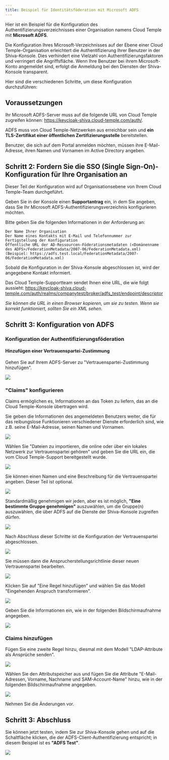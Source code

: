```yaml
---
title: Beispiel für Identitätsföderation mit Microsoft ADFS
---
```

Hier ist ein Beispiel für die Konfiguration des Authentifizierungsverzeichnisses einer Organisation namens Cloud Temple mit __Microsoft ADFS__.

Die Konfiguration Ihres Microsoft-Verzeichnisses auf der Ebene einer Cloud Temple-Organisation erleichtert die Authentifizierung Ihrer Benutzer in der Shiva-Konsole.
Dies verhindert eine Vielzahl von Authentifizierungsfaktoren und verringert die Angriffsfläche.
Wenn Ihre Benutzer bei ihrem Microsoft-Konto angemeldet sind, erfolgt die Anmeldung bei den Diensten der Shiva-Konsole transparent.

Hier sind die verschiedenen Schritte, um diese Konfiguration durchzuführen:


## Voraussetzungen
Ihr Microsoft ADFS-Server muss auf die folgende URL von Cloud Temple zugreifen können: https://keycloak-shiva.cloud-temple.com/auth/.

ADFS muss von Cloud Temple-Netzwerken aus erreichbar sein und __ein TLS-Zertifikat einer öffentlichen Zertifizierungsstelle__ bereitstellen.

Benutzer, die sich auf dem Portal anmelden möchten, müssen ihre E-Mail-Adresse, ihren Namen und Vornamen im Active Directory angeben.


## Schritt 2: Fordern Sie die SSO (Single Sign-On)-Konfiguration für Ihre Organisation an

Dieser Teil der Konfiguration wird auf Organisationsebene von Ihrem Cloud Temple-Team durchgeführt.

Geben Sie in der Konsole einen __Supportantrag__ ein, in dem Sie angeben, dass Sie Ihr Microsoft ADFS-Authentifizierungsverzeichnis konfigurieren möchten.

Bitte geben Sie die folgenden Informationen in der Anforderung an:

    Der Name Ihrer Organisation
    Der Name eines Kontakts mit E-Mail und Telefonnummer zur Fertigstellung der Konfiguration
    Öffentliche URL der AD-Ressourcen-Föderationsmetadaten (<Domänenname des ADFS>/FederationMetadata/2007-06/FederationMetadata.xml)
    (Beispiel: https://adfs.test.local/FederationMetadata/2007-06/FederationMetadata.xml)

Sobald die Konfiguration in der Shiva-Konsole abgeschlossen ist, wird der angegebene Kontakt informiert.

Das Cloud Temple-Supportteam sendet Ihnen eine URL, die wie folgt aussieht: https://keycloak-shiva.cloud-temple.com/auth/realms/companytest/broker/adfs_test/endpoint/descriptor

*Sie können die URL in einen Browser kopieren, um sie zu testen. Wenn sie korrekt funktioniert, sollten Sie ein XML sehen.*

## Schritt 3: Konfiguration von ADFS
### Konfiguration der Authentifizierungsföderation

#### Hinzufügen einer Vertrauenspartei-Zustimmung

Gehen Sie auf Ihrem ADFS-Server zu "Vertrauenspartei-Zustimmung hinzufügen".

![](images/sso_adfs_001.png)

### "Claims" konfigurieren
Claims ermöglichen es, Informationen an das Token zu liefern, das an die Cloud Temple-Konsole übertragen wird.

Sie geben die Informationen des angemeldeten Benutzers weiter, die für das reibungslose Funktionieren verschiedener Dienste erforderlich sind, wie z.B. seine E-Mail-Adresse, seinen Namen und Vornamen.

![](images/sso_adfs_002.png)

Wählen Sie "Dateien zu importieren, die online oder über ein lokales Netzwerk zur Vertrauenspartei gehören" und geben Sie die URL ein, die vom Cloud Temple-Support bereitgestellt wurde.

![](images/sso_adfs_003.png)

Sie können einen Namen und eine Beschreibung für die Vertrauenspartei angeben. Dieser Teil ist optional.

![](images/sso_adfs_004.png)

Standardmäßig genehmigen wir jeden, aber es ist möglich, __"Eine bestimmte Gruppe genehmigen"__ auszuwählen, um die Gruppe(n) auszuwählen, die über ADFS auf die Dienste der Shiva-Konsole zugreifen dürfen.

![](images/sso_adfs_005.png)

Nach Abschluss dieser Schritte ist die Konfiguration der Vertrauenspartei abgeschlossen.

![](images/sso_adfs_006.png)

Sie müssen dann die Ansprucherstellungsrichtlinie dieser neuen Vertrauenspartei bearbeiten.

![](images/sso_adfs_007.png)

Klicken Sie auf "Eine Regel hinzufügen" und wählen Sie das Modell "Eingehenden Anspruch transformieren".

![](images/sso_adfs_008.png)

Geben Sie die Informationen ein, wie in der folgenden Bildschirmaufnahme angegeben.

![](images/sso_adfs_009.png)

### Claims hinzufügen
Fügen Sie eine zweite Regel hinzu, diesmal mit dem Modell "LDAP-Attribute als Ansprüche senden".

![](images/sso_adfs_010.png)

Wählen Sie den Attributspeicher aus und fügen Sie die Attribute "E-Mail-Adressen, Vorname, Nachname und SAM-Account-Name" hinzu, wie in der folgenden Bildschirmaufnahme angegeben.

![](images/sso_adfs_011.png)

Nehmen Sie die Änderungen vor.

## Schritt 3: Abschluss

Sie können jetzt testen, indem Sie zur Shiva-Konsole gehen und auf die Schaltfläche klicken, die der ADFS-Client-Authentifizierung entspricht; in diesem Beispiel ist es __"ADFS Test"__.

![](images/sso_adfs_012.png)
